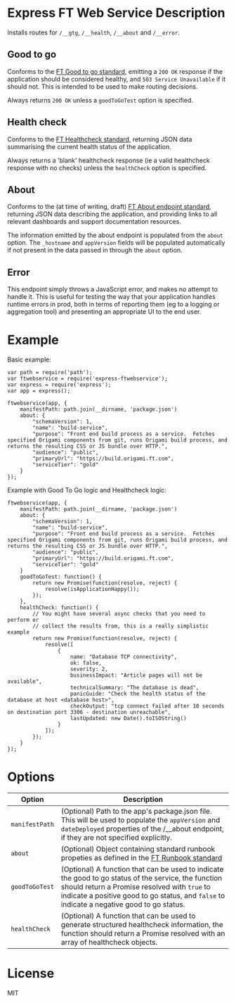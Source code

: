 # Express FT Web Service Description

Installs routes for `/__gtg`, `/__health`, `/__about` and `/__error`.

## Good to go

Conforms to the [FT Good to go standard](https://docs.google.com/document/d/11paOrAIl9eIOqUEERc9XMaaL3zouJDdkmb-gExYFnw0/edit), emitting a `200 OK` response if the application should be considered healthy, and `503 Service Unavailable` if it should not. This is intended to be used to make routing decisions.

Always returns `200 OK` unless a `goodToGoTest` option is specified.

## Health check

Conforms to the [FT Healthcheck standard](https://docs.google.com/document/d/18hefJjImF5IFp9WvPAm9Iq5_GmWzI9ahlKSzShpQl1s/edit), returning JSON data summarising the current health status of the application.

Always returns a 'blank' healthcheck response (ie a valid healthcheck response with no checks) unless the `healthCheck` option is specified.

## About

Conforms to the (at time of writing, draft) [FT About endpoint standard](https://docs.google.com/document/d/1B80a0nAI8L1cuIlSEai4Zuztq7Lef0ytxJYNFCjG7Ko/edit), returning JSON data describing the application, and providing links to all relevant dashboards and support documentation resources.

The information emitted by the about endpoint is populated from the `about` option.  The `_hostname` and `appVersion` fields will be populated automatically if not present in the data passed in through the `about` option.

## Error

This endpoint simply throws a JavaScript error, and makes no attempt to handle it. This is useful for testing the way that your application handles runtime errors in prod, both in terms of reporting them (eg to a logging or aggregation tool) and presenting an appropriate UI to the end user.

# Example

Basic example:

```JS
var path = require('path');
var ftwebservice = require('express-ftwebservice');
var express = require('express');
var app = express();

ftwebservice(app, {
	manifestPath: path.join(__dirname, 'package.json')
	about: {
		"schemaVersion": 1,
		"name": "build-service",
		"purpose": "Front end build process as a service.  Fetches specified Origami components from git, runs Origami build process, and returns the resulting CSS or JS bundle over HTTP.",
		"audience": "public",
		"primaryUrl": "https://build.origami.ft.com",
		"serviceTier": "gold"
	}
});
```

Example with Good To Go logic and Healthcheck logic:

```JS
ftwebservice(app, {
	manifestPath: path.join(__dirname, 'package.json')
	about: {
		"schemaVersion": 1,
		"name": "build-service",
		"purpose": "Front end build process as a service.  Fetches specified Origami components from git, runs Origami build process, and returns the resulting CSS or JS bundle over HTTP.",
		"audience": "public",
		"primaryUrl": "https://build.origami.ft.com",
		"serviceTier": "gold"
	}
	goodToGoTest: function() {
		return new Promise(function(resolve, reject) {
			resolve(isApplicationHappy());
		});
	},
	healthCheck: function() {
		// You might have several async checks that you need to perform or
		// collect the results from, this is a really simplistic example
		return new Promise(function(resolve, reject) {
			resolve([
				{
					name: "Database TCP connectivity",
					ok: false,
					severity: 2,
					businessImpact: "Article pages will not be available",
					technicalSummary: "The database is dead",
					panicGuide: "Check the health status of the database at host <database host>",
					checkOutput: "tcp connect failed after 10 seconds on destination port 3306 - destination unreachable",
					lastUpdated: new Date().toISOString()
				}
			]);
		});
	}
});
```

# Options

| Option | Description |
|--------|-------------|
| `manifestPath` | (Optional) Path to the app's package.json file. This will be used to populate the `appVersion` and `dateDeployed` properties of the /__about endpoint, if they are not specified explicitly. |
| `about` | (Optional) Object containing standard runbook propeties as defined in the [FT Runbook standard](https://docs.google.com/document/d/1B80a0nAI8L1cuIlSEai4Zuztq7Lef0ytxJYNFCjG7Ko/edit#) |
| `goodToGoTest` | (Optional) A function that can be used to indicate the good to go status of the service, the function should return a Promise resolved with `true` to indicate a positive good to go status, and `false` to indicate a negative good to go status. |
| `healthCheck` | (Optional) A function that can be used to generate structured healthcheck information, the function should return a Promise resolved with an array of healthcheck objects. |

# License

MIT
